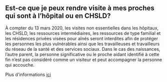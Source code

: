 ## Est-ce que je peux rendre visite à mes proches qui sont à l’hôpital ou en CHSLD?

À compter du 13 mars 2020, les visites non essentielles dans les hôpitaux, les CHSLD, les ressources intermédiaires, les ressources de type familial et les résidences privées visées pour aînés seront interdites afin de protéger les personnes les plus vulnérables ainsi que les travailleuses et travailleurs du réseau de la santé et des services sociaux. Dans le cas des naissances, l’autre parent, la personne significative ou le proche aidant identifié à cette fin n’est pas considéré comme un visiteur et peut accompagner la personne qui accouche.

Plus d'informations [ici](https://www.quebec.ca/sante/problemes-de-sante/a-z/coronavirus-2019/reponses-questions-coronavirus-covid19/)
